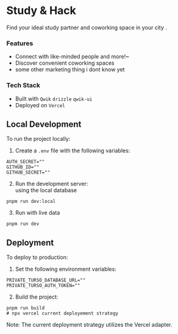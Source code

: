 # Study & Hack

Find your ideal study partner and coworking space in your city
.

### Features
- Connect with like-minded people and more!~
- Discover convenient coworking spaces
- some other marketing  thing i dont know yet

### Tech Stack
- Built with `Qwik` `drizzle` `qwik-ui`
- Deployed on `Vercel`

## Local Development

To run the project locally:

1. Create a `.env` file with the following variables:
  ```
  AUTH_SECRET=""
  GITHUB_ID=""
  GITHUB_SECRET=""
  ```

 2. Run the development server: \
  using the local database

   ```
   pnpm run dev:local
   ```
 3. Run with live data
   ```
   pnpm run dev
  ```

## Deployment

To deploy to production:
1. Set the following environment variables:
  ```
  PRIVATE_TURSO_DATABASE_URL=""
  PRIVATE_TURSO_AUTH_TOKEN=""
  ```

2. Build the project:
  ```
  pnpm run build
  # npx vercel current deployement strategy
  ```

Note: The current deployment strategy utilizes the Vercel adapter.
